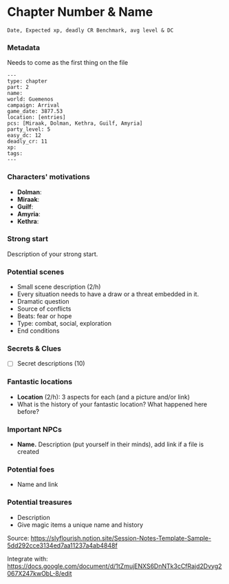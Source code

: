 # Chapter Number & Name
`Date, Expected xp, deadly CR Benchmark, avg level & DC`

### Metadata
Needs to come as the first thing on the file

```
---
type: chapter
part: 2
name: 
world: Guemenos
campaign: Arrival
game_date: 3877.53
location: [entries]
pcs: [Miraak, Dolman, Kethra, Guilf, Amyria]
party_level: 5
easy_dc: 12
deadly_cr: 11
xp: 
tags: 
---
```

### Characters' motivations
- **Dolman**: 
- **Miraak**: 
- **Guilf**: 
- **Amyria**: 
- **Kethra**: 

### Strong start 
Description of your strong start.  

### Potential scenes  
* Small scene description (2/h)
* Every situation needs to have a draw or a threat embedded in it.
* Dramatic question
* Source of conflicts
* Beats: fear or hope
* Type: combat, social, exploration
* End conditions

### Secrets & Clues    
- [ ] Secret descriptions (10)
  
### Fantastic locations  
- **Location** (2/h): 3 aspects for each (and a picture and/or link)
- What is the history of your fantastic location? What happened here before?
  
### Important NPCs  
- **Name.** Description (put yourself in their minds), add link if a file is created

### Potential foes 
- Name and link

### Potential treasures  
- Description
- Give magic items a unique name and history


Source: https://slyflourish.notion.site/Session-Notes-Template-Sample-5dd292cce3134ed7aa11237a4ab4848f

Integrate with: https://docs.google.com/document/d/1tZmujENXS6DnNTk3cCfRajd2Dvyg2067X247kwObL-8/edit